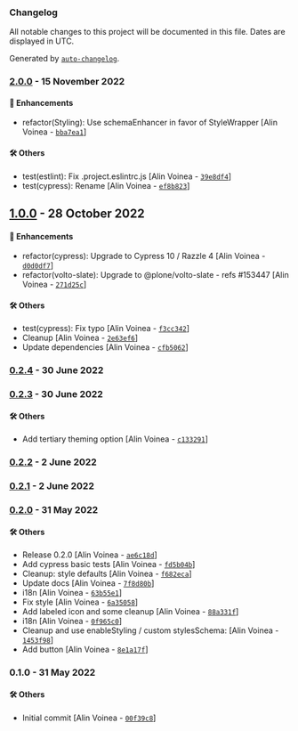 ### Changelog

All notable changes to this project will be documented in this file. Dates are displayed in UTC.

Generated by [`auto-changelog`](https://github.com/CookPete/auto-changelog).

### [2.0.0](https://github.com/eea/volto-call-to-action-block/compare/1.0.0...2.0.0) - 15 November 2022

#### :nail_care: Enhancements

- refactor(Styling): Use schemaEnhancer in favor of StyleWrapper [Alin Voinea - [`bba7ea1`](https://github.com/eea/volto-call-to-action-block/commit/bba7ea1ce39c4ff387c9ccb0dce3f10b3b678f59)]

#### :hammer_and_wrench: Others

- test(estlint): Fix .project.eslintrc.js [Alin Voinea - [`39e8df4`](https://github.com/eea/volto-call-to-action-block/commit/39e8df468509414924327917154f035235ec5798)]
- test(cypress): Rename [Alin Voinea - [`ef8b823`](https://github.com/eea/volto-call-to-action-block/commit/ef8b82323a0c108e58f73c180f5b4cb23ed04f0e)]
## [1.0.0](https://github.com/eea/volto-call-to-action-block/compare/0.2.4...1.0.0) - 28 October 2022

#### :nail_care: Enhancements

- refactor(cypress): Upgrade to Cypress 10 / Razzle 4 [Alin Voinea - [`d0d0df7`](https://github.com/eea/volto-call-to-action-block/commit/d0d0df7c15a6cacd0c209d02aa254113a086a526)]
- refactor(volto-slate): Upgrade to @plone/volto-slate - refs #153447 [Alin Voinea - [`271d25c`](https://github.com/eea/volto-call-to-action-block/commit/271d25c5e1f328f532c80db19bdb654029fd33a8)]

#### :hammer_and_wrench: Others

- test(cypress): Fix typo [Alin Voinea - [`f3cc342`](https://github.com/eea/volto-call-to-action-block/commit/f3cc3424ace81d26b296882b8484d6b6b12b0d28)]
- Cleanup [Alin Voinea - [`2e63ef6`](https://github.com/eea/volto-call-to-action-block/commit/2e63ef665d3812d44b6a87bac6c7f657e40e2147)]
- Update dependencies [Alin Voinea - [`cfb5062`](https://github.com/eea/volto-call-to-action-block/commit/cfb50627df9a9a15ebe67adc43dac97379c64efb)]
### [0.2.4](https://github.com/eea/volto-call-to-action-block/compare/0.2.3...0.2.4) - 30 June 2022

### [0.2.3](https://github.com/eea/volto-call-to-action-block/compare/0.2.2...0.2.3) - 30 June 2022

#### :hammer_and_wrench: Others

- Add tertiary theming option [Alin Voinea - [`c133291`](https://github.com/eea/volto-call-to-action-block/commit/c133291f17c7a8800271bafe96c008dae3b4ee79)]
### [0.2.2](https://github.com/eea/volto-call-to-action-block/compare/0.2.1...0.2.2) - 2 June 2022

### [0.2.1](https://github.com/eea/volto-call-to-action-block/compare/0.2.0...0.2.1) - 2 June 2022

### [0.2.0](https://github.com/eea/volto-call-to-action-block/compare/0.1.0...0.2.0) - 31 May 2022

#### :hammer_and_wrench: Others

- Release 0.2.0 [Alin Voinea - [`ae6c18d`](https://github.com/eea/volto-call-to-action-block/commit/ae6c18d84f502829f254ac62d0792040a9854418)]
- Add cypress basic tests [Alin Voinea - [`fd5b04b`](https://github.com/eea/volto-call-to-action-block/commit/fd5b04b43cfcd01e6ddd32b7c16e5db4a8cadb22)]
- Cleanup: style defaults [Alin Voinea - [`f682eca`](https://github.com/eea/volto-call-to-action-block/commit/f682eca484fe3aab0ab7ab774115df6548290f41)]
- Update docs [Alin Voinea - [`7f8d80b`](https://github.com/eea/volto-call-to-action-block/commit/7f8d80bb7b18ec989ab47dbf2f62fc966a022e50)]
- i18n [Alin Voinea - [`63b55e1`](https://github.com/eea/volto-call-to-action-block/commit/63b55e17d2136f01d4c7e6bb8d9886d751d0cbc4)]
- Fix style [Alin Voinea - [`6a35058`](https://github.com/eea/volto-call-to-action-block/commit/6a35058703fd5b67401562ed1f1c3fc4f855b61b)]
- Add labeled icon and some cleanup [Alin Voinea - [`88a331f`](https://github.com/eea/volto-call-to-action-block/commit/88a331ffb1d8814c2e2b4abfd09b7e69e2895014)]
- i18n [Alin Voinea - [`0f965c0`](https://github.com/eea/volto-call-to-action-block/commit/0f965c0d8f16b1e8354c60631463f2d57c40fe23)]
- Cleanup and use enableStyling / custom stylesSchema: [Alin Voinea - [`1453f98`](https://github.com/eea/volto-call-to-action-block/commit/1453f98109626760271cdbff519ef9f831345ce9)]
- Add button [Alin Voinea - [`8e1a17f`](https://github.com/eea/volto-call-to-action-block/commit/8e1a17f2f622e501348697b1d80216d1219c3c4e)]
### 0.1.0 - 31 May 2022

#### :hammer_and_wrench: Others

- Initial commit [Alin Voinea - [`00f39c8`](https://github.com/eea/volto-call-to-action-block/commit/00f39c8a36327a821cc613a772bf228451a71e67)]
